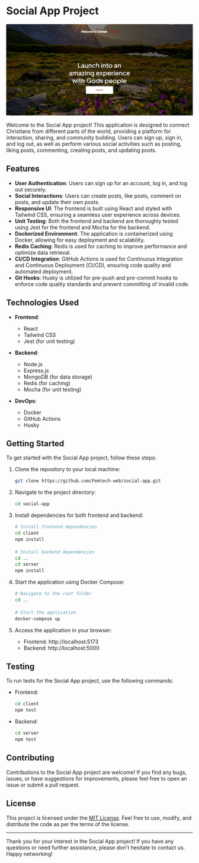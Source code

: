 # Social App Project

![Homepage](homepage.gif)

Welcome to the Social App project! This application is designed to connect Christians from different parts of the world, providing a platform for interaction, sharing, and community building. Users can sign up, sign in, and log out, as well as perform various social activities such as posting, liking posts, commenting, creating posts, and updating posts.

## Features

- **User Authentication**: Users can sign up for an account, log in, and log out securely.
- **Social Interactions**: Users can create posts, like posts, comment on posts, and update their own posts.
- **Responsive UI**: The frontend is built using React and styled with Tailwind CSS, ensuring a seamless user experience across devices.
- **Unit Testing**: Both the frontend and backend are thoroughly tested using Jest for the frontend and Mocha for the backend.
- **Dockerized Environment**: The application is containerized using Docker, allowing for easy deployment and scalability.
- **Redis Caching**: Redis is used for caching to improve performance and optimize data retrieval.
- **CI/CD Integration**: GitHub Actions is used for Continuous Integration and Continuous Deployment (CI/CD), ensuring code quality and automated deployment.
- **Git Hooks**: Husky is utilized for pre-push and pre-commit hooks to enforce code quality standards and prevent committing of invalid code.

## Technologies Used

- **Frontend**:

  - React
  - Tailwind CSS
  - Jest (for unit testing)

- **Backend**:

  - Node.js
  - Express.js
  - MongoDB (for data storage)
  - Redis (for caching)
  - Mocha (for unit testing)

- **DevOps**:
  - Docker
  - GitHub Actions
  - Husky

## Getting Started

To get started with the Social App project, follow these steps:

1. Clone the repository to your local machine:

   ```bash
   git clone https://github.com/Femtech-web/social-app.git
   ```

2. Navigate to the project directory:

   ```bash
   cd social-app
   ```

3. Install dependencies for both frontend and backend:

   ```bash
   # Install frontend dependencies
   cd client
   npm install

   # Install backend dependencies
   cd ..
   cd server
   npm install
   ```

4. Start the application using Docker Compose:

   ```bash
   # Navigate to the root folder
   cd ..

   # Start the application
   docker-compose up
   ```

5. Access the application in your browser:

   - Frontend: http://localhost:5173
   - Backend: http://localhost:5000

## Testing

To run tests for the Social App project, use the following commands:

- Frontend:

  ```bash
  cd client
  npm test
  ```

- Backend:

  ```bash
  cd server
  npm test
  ```

## Contributing

Contributions to the Social App project are welcome! If you find any bugs, issues, or have suggestions for improvements, please feel free to open an issue or submit a pull request.

## License

This project is licensed under the [MIT License](LICENSE). Feel free to use, modify, and distribute the code as per the terms of the license.

---

Thank you for your interest in the Social App project! If you have any questions or need further assistance, please don't hesitate to contact us. Happy networking!
